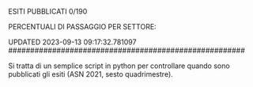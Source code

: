 ESITI PUBBLICATI 0/190 

PERCENTUALI DI PASSAGGIO PER SETTORE:

UPDATED 2023-09-13 09:17:32.781097
###################################################### 

Si tratta di un semplice script in python per controllare quando sono pubblicati gli esiti (ASN 2021, sesto quadrimestre).

